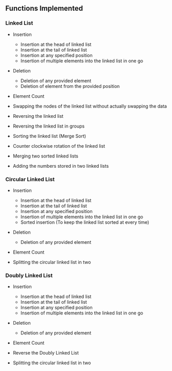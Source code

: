## Functions Implemented
### Linked List
- Insertion
  - Insertion at the head of linked list
  - Insertion at the tail of linked list
  - Insertion at any specified position
  - Insertion of multiple elements into the linked list in one go

- Deletion
  - Deletion of any provided element
  - Deletion of element from the provided position

- Element Count

- Swapping the nodes of the linked list without actually swapping the data

- Reversing the linked list

- Reversing the linked list in groups

- Sorting the linked list (Merge Sort)

- Counter clockwise rotation of the linked list

- Merging two sorted linked lists

- Adding the numbers stored in two linked lists



### Circular Linked List

- Insertion
  - Insertion at the head of linked list
  - Insertion at the tail of linked list
  - Insertion at any specified position
  - Insertion of multiple elements into the linked list in one go
  - Sorted insertion (To keep the linked list sorted at every time)

- Deletion
  - Deletion of any provided element

- Element Count

- Splitting the circular linked list in two



### Doubly Linked List

- Insertion
  - Insertion at the head of linked list
  - Insertion at the tail of linked list
  - Insertion at any specified position
  - Insertion of multiple elements into the linked list in one go

- Deletion
  - Deletion of any provided element

- Element Count

- Reverse the Doubly Linked List

- Splitting the circular linked list in two
